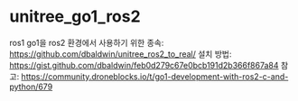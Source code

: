 # unitree_go1_ros2

ros1 go1을 ros2 환경에서 사용하기 위한 
종속: https://github.com/dbaldwin/unitree_ros2_to_real/
설치 방법: https://gist.github.com/dbaldwin/feb0d279c67e0bcb191d2b366f867a84
참고: https://community.droneblocks.io/t/go1-development-with-ros2-c-and-python/679

